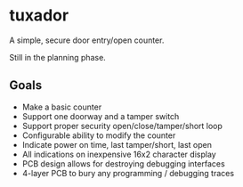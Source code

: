 # tuxador

A simple, secure door entry/open counter.

Still in the planning phase.


## Goals

- Make a basic counter
- Support one doorway and a tamper switch
- Support proper security open/close/tamper/short loop
- Configurable ability to modify the counter
- Indicate power on time, last tamper/short, last open
- All indications on inexpensive 16x2 character display
- PCB design allows for destroying debugging interfaces
- 4-layer PCB to bury any programming / debugging traces
